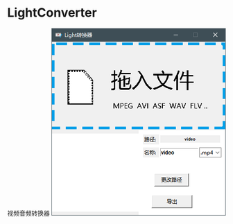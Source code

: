 # LightConverter
视频音频转换器
<img src = "https://github.com/worldleha/LightConverter/blob/main/b.PNG?raw=true">

